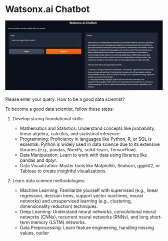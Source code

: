 # Watsonx.ai Chatbot

![img](Watsonx.ai%20Chatbot.png)

Please enter your query: How to be a good data scientist?


To become a good data scientist, follow these steps:

1. Develop strong foundational skills:
   - Mathematics and Statistics: Understand concepts like probability, linear algebra, calculus, and statistical inference.
   - Programming: Proficiency in languages like Python, R, or SQL is essential. Python is widely used in data science due to its extensive libraries (e.g., pandas, NumPy, scikit-learn, TensorFlow).
   - Data Manipulation: Learn to work with data using libraries like pandas and dplyr.
   - Data Visualization: Master tools like Matplotlib, Seaborn, ggplot2, or Tableau to create insightful visualizations.

2. Learn data science methodologies:
   - Machine Learning: Familiarize yourself with supervised (e.g., linear regression, decision trees, support vector machines, neural networks) and unsupervised learning (e.g., clustering, dimensionality reduction) techniques.
   - Deep Learning: Understand neural networks, convolutional neural networks (CNNs), recurrent neural networks (RNNs), and long short-term memory (LSTM) networks.
   - Data Preprocessing: Learn feature engineering, handling missing values, outlier
